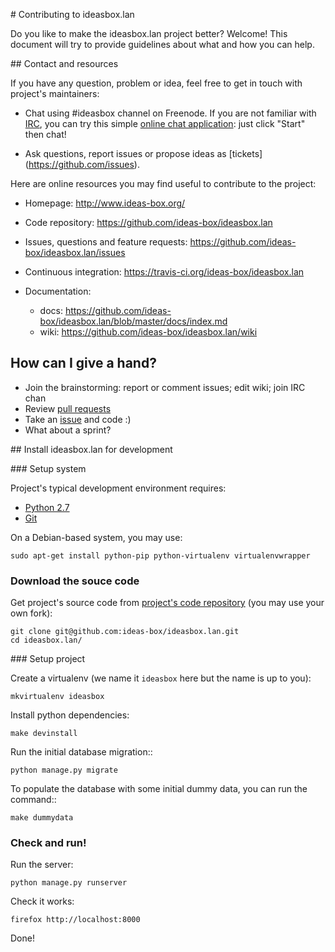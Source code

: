 # Contributing to ideasbox.lan

Do you like to make the ideasbox.lan project better? Welcome! This document
will try to provide guidelines about what and how you can help.


## Contact and resources

If you have any question, problem or idea, feel free to get in touch with
project's maintainers:

* Chat using #ideasbox channel on Freenode. If you are not familiar with
  [IRC](https://en.wikipedia.org/wiki/Internet_Relay_Chat), you can try
  this simple [online chat application](https://kiwiirc.com/client/irc.freenode.net/?nick=new-user|?#ideasbox):
  just click "Start" then chat!

* Ask questions, report issues or propose ideas as
  [tickets] (https://github.com/issues).

Here are online resources you may find useful to contribute to the project:

* Homepage: http://www.ideas-box.org/
* Code repository: https://github.com/ideas-box/ideasbox.lan
* Issues, questions and feature requests:
  https://github.com/ideas-box/ideasbox.lan/issues
* Continuous integration: https://travis-ci.org/ideas-box/ideasbox.lan
* Documentation:

  * docs: https://github.com/ideas-box/ideasbox.lan/blob/master/docs/index.md
  * wiki: https://github.com/ideas-box/ideasbox.lan/wiki


## How can I give a hand?

* Join the brainstorming: report or comment issues; edit wiki; join IRC chan
* Review [pull requests](https://github.com/ideas-box/ideasbox.lan/pulls)
* Take an [issue](https://github.com/ideas-box/ideasbox.lan/issues) and code :)
* What about a sprint?


## Install ideasbox.lan for development

### Setup system

Project's typical development environment requires:

* [Python 2.7](https://www.python.org/)
* [Git](http://git-scm.com/)

On a Debian-based system, you may use:

    sudo apt-get install python-pip python-virtualenv virtualenvwrapper

### Download the souce code

Get project's source code from
[project's code repository](https://github.com/ideas-box/ideasbox.lan)
(you may use your own fork):

    git clone git@github.com:ideas-box/ideasbox.lan.git
    cd ideasbox.lan/

### Setup project

Create a virtualenv (we name it `ideasbox` here but the name is up to you):

    mkvirtualenv ideasbox

Install python dependencies:

    make devinstall

Run the initial database migration::

    python manage.py migrate

To populate the database with some initial dummy data, you can run the command::

    make dummydata

### Check and run!

Run the server:

    python manage.py runserver

Check it works:

    firefox http://localhost:8000

Done!
